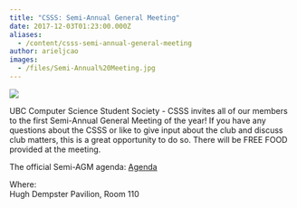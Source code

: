 ```yaml
---
title: "CSSS: Semi-Annual General Meeting"
date: 2017-12-03T01:23:00.000Z
aliases:
  - /content/csss-semi-annual-general-meeting
author: arieljcao
images:
  - /files/Semi-Annual%20Meeting.jpg
---
```


<div class="field field-name-body field-type-text-with-summary field-label-hidden"><div class="field-items"><div class="field-item even"><p><img src="https://ubccsss.org/files/Semi-Annual%20Meeting.jpg" style="max-width: 100%"></p>

<p>UBC Computer Science Student Society - CSSS invites all of our members to the first Semi-Annual General Meeting of the year! If you have any questions about the CSSS or like to give input about the club and discuss club matters, this is a great opportunity to do so. There will be FREE FOOD provided at the meeting.</p>

<p>The official Semi-AGM agenda:
<a href="https://docs.google.com/document/d/1Fb5_Kjim88rCFa36qr8Eji64NNUzl0EG19WWCq4qCkA/edit">Agenda</a></p>
</div></div></div><div class="field field-name-field-location field-type-text field-label-above"><div class="field-label">Where:&#xA0;</div><div class="field-items"><div class="field-item even">Hugh Dempster Pavilion, Room 110</div></div></div>    <footer>
          </footer>
